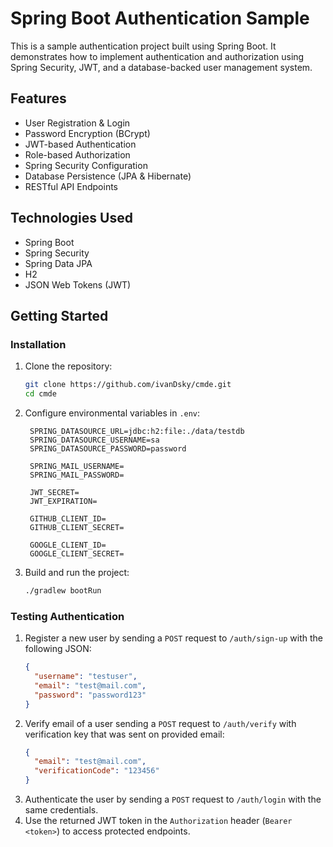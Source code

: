 # Spring Boot Authentication Sample

This is a sample authentication project built using Spring Boot. It demonstrates how to implement authentication and authorization using Spring Security, JWT, and a database-backed user management system.

## Features

- User Registration & Login
- Password Encryption (BCrypt)
- JWT-based Authentication
- Role-based Authorization
- Spring Security Configuration
- Database Persistence (JPA & Hibernate)
- RESTful API Endpoints

## Technologies Used

- Spring Boot
- Spring Security
- Spring Data JPA
- H2
- JSON Web Tokens (JWT)

## Getting Started

### Installation

1. Clone the repository:
   ```sh
   git clone https://github.com/ivanDsky/cmde.git
   cd cmde
   ```
2. Configure environmental variables in `.env`:
   ```properties
    SPRING_DATASOURCE_URL=jdbc:h2:file:./data/testdb
    SPRING_DATASOURCE_USERNAME=sa
    SPRING_DATASOURCE_PASSWORD=password
    
    SPRING_MAIL_USERNAME=
    SPRING_MAIL_PASSWORD=
    
    JWT_SECRET=
    JWT_EXPIRATION=
    
    GITHUB_CLIENT_ID=
    GITHUB_CLIENT_SECRET=
    
    GOOGLE_CLIENT_ID=
    GOOGLE_CLIENT_SECRET=
   ```
3. Build and run the project:
   ```sh
   ./gradlew bootRun
   ```

### Testing Authentication

1. Register a new user by sending a `POST` request to `/auth/sign-up` with the following JSON:
   ```json
   {
     "username": "testuser",
     "email": "test@mail.com",
     "password": "password123"
   }
   ```
2. Verify email of a user sending a `POST` request to `/auth/verify` with verification key that was sent on provided email:
   ```json
   {
     "email": "test@mail.com",
     "verificationCode": "123456"
   }
   ```
3. Authenticate the user by sending a `POST` request to `/auth/login` with the same credentials.
4. Use the returned JWT token in the `Authorization` header (`Bearer <token>`) to access protected endpoints.

